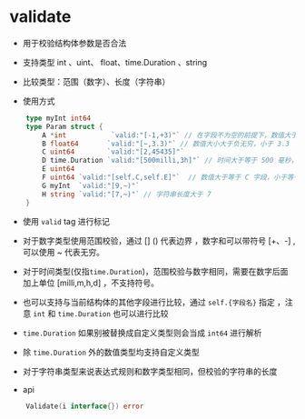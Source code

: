 # validate

- 用于校验结构体参数是否合法
- 支持类型 int 、uint、 float、time.Duration 、string
- 比较类型：范围（数字）、长度（字符串）


- 使用方式

```go
    type myInt int64
    type Param struct {
        A *int           `valid:"[-1,+3)"` // 在字段不为空的前提下，数值大于等于 -1 ，小于 3
        B float64       `valid:"[~,3.3)"` // 数值大小大于负无穷，小于 3.3
        C uint64        `valid:"[2,45435]"`
        D time.Duration `valid:"[500milli,3h]"` // 时间大于等于 500 毫秒，小于等于 3 小时
        E uint64
        F uint64 `valid:"[self.C,self.E]"`  // 数值大于等于 C 字段，小于等于 E 字段 ，三者类型必须相同
        G myInt  `valid:"[9,~)"`
        H string `valid:"[7,~)"` // 字符串长度大于 7 
    }
```


- 使用 `valid` tag 进行标记
- 对于数字类型使用范围校验，通过 [] () 代表边界 ，数字和可以带符号 [+、-] , 可以使用 ~ 代表无穷。
- 对于时间类型(仅指`time.Duration`)，范围校验与数字相同，需要在数字后面加上单位 [milli,m,h,d] ，不支持符号。
- 也可以支持与当前结构体的其他字段进行比较，通过 `self.{字段名}` 指定 ，注意 `int` 和 `time.Duration` 也可以进行比较
- `time.Duration` 如果别被替换成自定义类型则会当成 `int64` 进行解析
- 除 `time.Duration` 外的数值类型均支持自定义类型
- 对于字符串类型来说表达式规则和数字类型相同，但校验的字符串的长度


- api
```go
    Validate(i interface{}) error
```